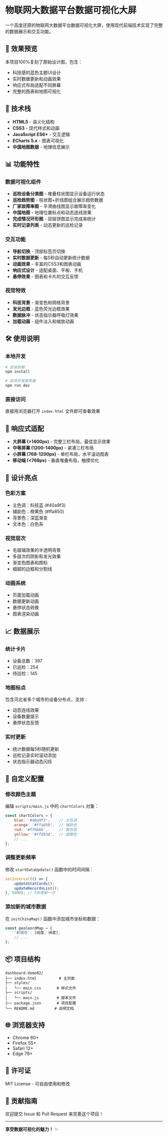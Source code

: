 # 物联网大数据平台数据可视化大屏

一个高度还原的物联网大数据平台数据可视化大屏，使用现代前端技术实现了完整的数据展示和交互功能。

## 📸 效果预览

本项目100%复刻了原始设计图，包含：
- 科技感的蓝色主题UI设计
- 实时数据更新和动画效果
- 响应式布局适配不同屏幕
- 完整的图表和地图可视化

## 🚀 技术栈

- **HTML5** - 语义化结构
- **CSS3** - 现代样式和动画
- **JavaScript ES6+** - 交互逻辑
- **ECharts 5.x** - 图表可视化
- **中国地图数据** - 地理信息展示

## 📊 功能特性

### 数据可视化组件
- **巡检设备分类图** - 堆叠柱状图显示设备运行状态
- **巡检趋势图** - 柱状图+折线图组合展示趋势数据
- **厂家故障率图** - 平滑曲线图显示故障率变化
- **中国地图** - 地理位置标点和动态连线效果
- **完成情况环形图** - 双层饼图显示完成率统计
- **实时记录列表** - 动态更新的巡检记录

### 交互功能
- **导航切换** - 顶部标签页切换
- **实时数据更新** - 每5秒自动更新统计数据
- **动画效果** - 丰富的CSS3和图表动画
- **响应式设计** - 适配桌面、平板、手机
- **悬停效果** - 图表和卡片的交互反馈

### 视觉特效
- **科技背景** - 渐变色和网格背景
- **发光边框** - 蓝色荧光边框效果
- **数据脉冲** - 状态指示器呼吸灯效果
- **加载动画** - 组件淡入和缩放动画

## 🛠️ 使用说明

### 本地开发
```bash
# 安装依赖
npm install

# 启动开发服务器
npm run dev
```

### 直接访问
直接用浏览器打开 `index.html` 文件即可查看效果

## 📱 响应式适配

- **大屏幕 (>1400px)** - 完整三栏布局，最佳显示效果
- **中等屏幕 (1200-1400px)** - 紧凑三栏布局
- **小屏幕 (768-1200px)** - 单栏布局，水平滚动图表
- **移动端 (<768px)** - 垂直堆叠布局，触摸优化

## 🎨 设计亮点

### 色彩方案
- 主色调：科技蓝 (#40a9f3)
- 辅助色：橙黄色 (#ffa850)
- 背景色：深蓝渐变
- 文本色：白色系

### 视觉层次
- 毛玻璃效果的半透明背景
- 多层次的阴影和发光效果
- 渐变色图表和图标
- 细腻的边框和分割线

### 动画系统
- 页面加载动画
- 数据更新动画
- 悬停状态转换
- 图表渲染动画

## 📈 数据展示

### 统计卡片
- 设备总数：397
- 已巡检：254  
- 待巡检：145

### 地图标点
包含河北省多个城市的设备分布点，支持：
- 动态连线效果
- 设备数量提示
- 悬停状态反馈

### 实时更新
- 统计数据每5秒随机更新
- 巡检记录实时滚动添加
- 状态指示器动态闪烁

## 🔧 自定义配置

### 修改颜色主题
编辑 `scripts/main.js` 中的 `chartColors` 对象：
```javascript
const chartColors = {
    blue: '#40a9f3',    // 主色调
    orange: '#ffa850',  // 辅助色
    red: '#ff6b6b',     // 警告色
    yellow: '#ffd93d',  // 提醒色
    // ...
};
```

### 调整更新频率
修改 `startDataUpdate()` 函数中的时间间隔：
```javascript
setInterval(() => {
    updateStatCards();
    updateRecordsList();
}, 5000); // 5秒更新一次
```

### 添加新的城市数据
在 `initChinaMap()` 函数中添加城市坐标和数据：
```javascript
const geoCoordMap = {
    '新城市': [经度, 纬度],
    // ...
};
```

## 📦 项目结构

```
dashboard-demo02/
├── index.html          # 主页面
├── styles/
│   └── main.css       # 样式文件
├── scripts/
│   └── main.js        # 脚本文件
├── package.json       # 项目配置
└── README.md         # 说明文档
```

## 🌐 浏览器支持

- Chrome 60+
- Firefox 55+
- Safari 12+
- Edge 79+

## 📄 许可证

MIT License - 可自由使用和修改

## 🤝 贡献指南

欢迎提交 Issue 和 Pull Request 来完善这个项目！

---

**享受数据可视化的魅力！** ✨